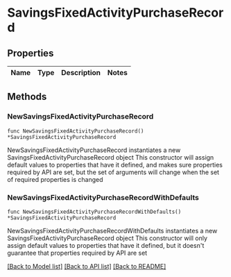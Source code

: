 # SavingsFixedActivityPurchaseRecord

## Properties

Name | Type | Description | Notes
------------ | ------------- | ------------- | -------------

## Methods

### NewSavingsFixedActivityPurchaseRecord

`func NewSavingsFixedActivityPurchaseRecord() *SavingsFixedActivityPurchaseRecord`

NewSavingsFixedActivityPurchaseRecord instantiates a new SavingsFixedActivityPurchaseRecord object
This constructor will assign default values to properties that have it defined,
and makes sure properties required by API are set, but the set of arguments
will change when the set of required properties is changed

### NewSavingsFixedActivityPurchaseRecordWithDefaults

`func NewSavingsFixedActivityPurchaseRecordWithDefaults() *SavingsFixedActivityPurchaseRecord`

NewSavingsFixedActivityPurchaseRecordWithDefaults instantiates a new SavingsFixedActivityPurchaseRecord object
This constructor will only assign default values to properties that have it defined,
but it doesn't guarantee that properties required by API are set


[[Back to Model list]](../README.md#documentation-for-models) [[Back to API list]](../README.md#documentation-for-api-endpoints) [[Back to README]](../README.md)



